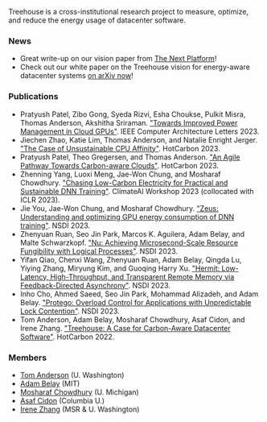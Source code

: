 Treehouse is a cross-institutional research project to measure,
optimize, and reduce the energy usage of datacenter software.

### News

* Great write-up on our vision paper from [The Next Platform](https://www.nextplatform.com/2022/01/07/wanted-an-energy-aware-datacenter-application-scheduler/)!
* Check out our white paper on the Treehouse vision for energy-aware datacenter systems [on arXiv now](https://arxiv.org/abs/2201.02120)!

### Publications

* Pratyush Patel, Zibo Gong, Syeda Rizvi, Esha Choukse, Pulkit Misra, Thomas Anderson, Akshitha Sriraman. ["Towards Improved Power Management in Cloud GPUs"](https://ieeexplore.ieee.org/stamp/stamp.jsp?arnumber=10130639). IEEE Computer Architecture Letters 2023. 
* Jiechen Zhao, Katie Lim, Thomas Anderson, and Natalie Enright Jerger. ["The Case of Unsustainable CPU Affinity"](https://hotcarbon.org/2023/pdf/a1-zhao.pdf). HotCarbon 2023.
* Pratyush Patel, Theo Gregersen, and Thomas Anderson. ["An Agile Pathway Towards Carbon-aware Clouds"](https://foci.uw.edu/papers/hotcarbon23-agile.pdf). HotCarbon 2023.
* Zhenning Yang, Luoxi Meng, Jae-Won Chung, and Mosharaf Chowdhury. ["Chasing Low-Carbon Electricity for Practical and Sustainable DNN Training"](https://arxiv.org/pdf/2303.02508.pdf). ClimateAI Workshop 2023 (collocated with ICLR 2023).
* Jie You, Jae-Won Chung, and Mosharaf Chowdhury. ["Zeus: Understanding and optimizing GPU energy consumption of DNN training"](https://www.usenix.org/conference/nsdi23/presentation/you). NSDI 2023.
* Zhenyuan Ruan, Seo Jin Park, Marcos K. Aguilera, Adam Belay, and Malte Schwarzkopf. ["Nu: Achieving Microsecond-Scale Resource Fungibility with Logical Processes"](https://www.usenix.org/conference/nsdi23/presentation/ruan). NSDI 2023.
* Yifan Qiao, Chenxi Wang, Zhenyuan Ruan, Adam Belay, Qingda Lu, Yiying Zhang, Miryung Kim, and Guoqing Harry Xu. ["Hermit: Low-Latency, High-Throughput, and Transparent Remote Memory via Feedback-Directed Asynchrony"](https://www.usenix.org/conference/nsdi23/presentation/qiao). NSDI 2023.
* Inho Cho, Ahmed Saeed, Seo Jin Park, Mohammad Alizadeh, and Adam Belay. ["Protego: Overload Control for Applications with Unpredictable Lock Contention"](https://www.usenix.org/conference/nsdi23/presentation/cho-inho). NSDI 2023.
* Tom Anderson, Adam Belay, Mosharaf Chowdhury, Asaf Cidon, and Irene Zhang. ["Treehouse: A Case for Carbon-Aware Datacenter Software"](https://hotcarbon.org/2022/pdf/hotcarbon22-anderson.pdf). HotCarbon 2022.

### Members

* [Tom Anderson](https://www.cs.washington.edu/people/faculty/tom) (U. Washington)
* [Adam Belay](http://www.abelay.me/) (MIT)
* [Mosharaf Chowdhury](https://www.mosharaf.com/) (U. Michigan)
* [Asaf Cidon](https://www.asafcidon.com/) (Columbia U.)
* [Irene Zhang](https://irenezhang.net/) (MSR & U. Washington)
